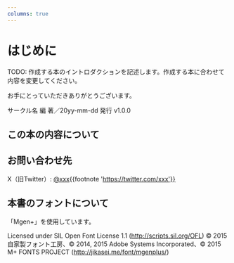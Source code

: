 ```yaml
---
columns: true
---
```


# はじめに

TODO: 作成する本のイントロダクションを記述します。作成する本に合わせて内容を変更してください。

お手にとっていただきありがとうございます。

<div class="doc-author">
サークル名 編 著／20yy-mm-dd 発行 v1.0.0
</div>

## この本の内容について

## お問い合わせ先

X（旧Twitter）: [@xxx](https://twitter.com/xxx){{footnote 'https://twitter.com/xxx'}}

<!-- qrcode: https://twitter.com/xxx -->

## 本書のフォントについて

「Mgen+」を使用しています。

Licensed under SIL Open Font License 1.1 (http://scripts.sil.org/OFL)
© 2015 自家製フォント工房、© 2014, 2015 Adobe Systems Incorporated、© 2015 M+ FONTS PROJECT
(http://jikasei.me/font/mgenplus/)
